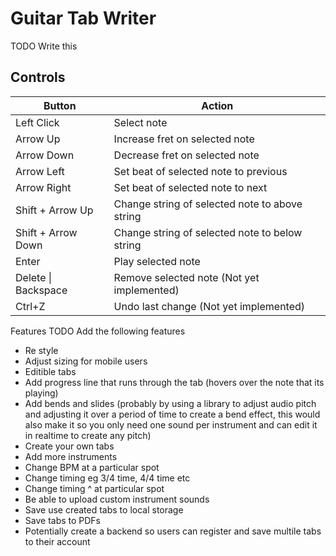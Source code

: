 # Guitar Tab Writer

TODO Write this

## Controls

| Button              | Action                                         |
| ------------------- | ---------------------------------------------- |
| Left Click          | Select note                                    |
| Arrow Up            | Increase fret on selected note                 |
| Arrow Down          | Decrease fret on selected note                 |
| Arrow Left          | Set beat of selected note to previous          |
| Arrow Right         | Set beat of selected note to next              |
| Shift + Arrow Up    | Change string of selected note to above string |
| Shift + Arrow Down  | Change string of selected note to below string |
| Enter               | Play selected note                             |
| Delete \| Backspace | Remove selected note (Not yet implemented)     |
| Ctrl+Z              | Undo last change (Not yet implemented)         |

Features
TODO Add the following features

- Re style
- Adjust sizing for mobile users
- Editible tabs
- Add progress line that runs through the tab (hovers over the note that its playing)
- Add bends and slides (probably by using a library to adjust audio pitch and adjusting it over a period of time to create a bend effect, this would also make it so you only need one sound per instrument and can edit it in realtime to create any pitch)
- Create your own tabs
- Add more instruments
- Change BPM at a particular spot
- Change timing eg 3/4 time, 4/4 time etc
- Change timing ^ at particular spot
- Be able to upload custom instrument sounds
- Save use created tabs to local storage
- Save tabs to PDFs
- Potentially create a backend so users can register and save multile tabs to their account
